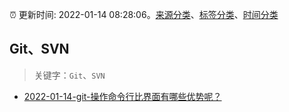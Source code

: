 :alarm_clock: 更新时间: 2022-01-14 08:28:06。[来源分类](../README.md)、[标签分类](../TAGS.md)、[时间分类](../TIMELINE.md)

## Git、SVN


> 关键字：`Git`、`SVN`



- [2022-01-14-git-操作命令行比界面有哪些优势呢？](https://www.v2ex.com/t/828253) 